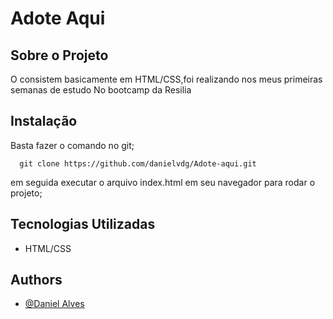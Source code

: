 
# Adote Aqui

## Sobre o Projeto

O consistem basicamente em HTML/CSS,foi realizando nos meus primeiras semanas de estudo No bootcamp da Resilia
  
## Instalação

Basta fazer o comando no git;

```
  git clone https://github.com/danielvdg/Adote-aqui.git
```

em seguida executar o arquivo index.html em seu navegador para rodar o projeto;

## Tecnologias Utilizadas 

- HTML/CSS
  
## Authors

- [@Daniel Alves](https://github.com/danielvdg)
